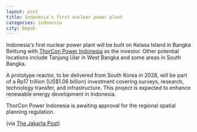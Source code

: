 ```yaml
---
layout: post
title: Indonesia's first nuclear power plant
categories: indonesia
city: Depok
---
```

Indonesia's first nuclear power plant will be built on Kelasa Island in Bangka Belitung with [ThorCon Power Indonesia](https://thorconpower.id/company/)  as the investor. Other potential locations include Tanjung Ular in West Bangka and some areas in South Bangka. 

A prototype reactor, to be delivered from South Korea in 2028, will be part of a Rp17 trillion (US$1.06 billion) investment covering surveys, research, technology transfer, and infrastructure. This project is expected to enhance renewable energy development in Indonesia. 

ThorCon Power Indonesia is awaiting approval for the regional spatial planning regulation. 

(via [The Jakarta Post](https://www.thejakartapost.com/business/2024/12/16/ri-to-build-first-nuclear-power-plant-in-bangka-belitung.html)) 
